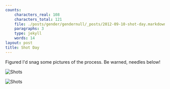 ```yaml
---
counts:
    characters_real: 108
    characters_total: 121
    file: ./posts/gender/gendernull/_posts/2012-09-10-shot-day.markdown
    paragraphs: 3
    type: jekyll
    words: 14
layout: post
title: Shot Day
---
```


Figured I'd snag some pictures of the process.  Be warned, needles below!

![Shots](/assets/gender/shots.jpg)

![Shots](/assets/gender/shots2.jpg)
